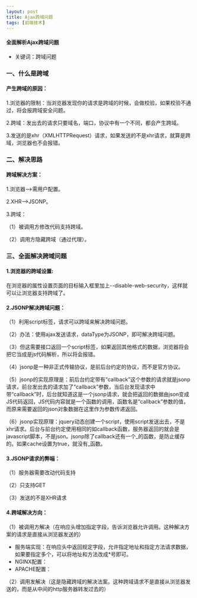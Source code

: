 ```yaml
---
layout: post
title: Ajax跨域问题
tags: [前端技术]
---
```

#### 全面解析Ajax跨域问题

* 关键词：跨域问题

### 一、什么是跨域

#### 产生跨域的原因：

1.浏览器的限制：当浏览器发现你的请求是跨域的时候，会做校验，如果校验不通过，将会报跨域安全问题。

2.跨域：发出去的请求只要域名，端口，协议中有一个不同，都会产生跨域。

3.发送的是xhr（XMLHTTPRequest）请求，如果发送的不是xhr请求，就算是跨域，浏览器也不会报错。


### 二、解决思路

#### 跨域解决方案：

1.浏览器-->需用户配置。

2.XHR-->JSONP。

3.跨域：

  （1）被调用方修改代码支持跨域。

  （2）调用方隐藏跨域（通过代理）。

### 三、全面解决跨域问题

#### 1.浏览器的跨域设置:

在浏览器的属性设置页面的目标输入框里加上--disable-web-security，这样就可以让浏览器支持跨域了。

#### 2.JSONP解决跨域问题：

（1）利用script标签，请求可以跨域来解决跨域问题。

（2）办法：使用ajax发送请求，dataType为JSONP，即可解决跨域问题。

（3）但这需要接口返回一个script标签，如果返回其他格式的数据，浏览器将会把它当成是js代码解析，所以将会报错。

（4）jsonp是一种非正式传输协议，是前后台约定的协议，而不是官方协议。

（5）jsonp的实现原理是：前后台约定带有“callback”这个参数的请求就是jsonp请求，前台发出去的请求加了“callback”参数，当后台发现请求中带“callback”时，后台就知道这是一个jsonp请求，就会把返回的数据由json变成JS代码返回，JS代码内容就是一个函数的调用，函数名是“callback”参数的值，而原来需要返回的json对象数据在这里作为参数传递返回。

（6）jsonp实现原理：jquery动态创建一个script，使用script发送出去，不是xhr请求。后台与前台约定使用相同的如callback函数，服务器返回的就会是javascript脚本，不是json。jsonp除了callback还有一个_的函数，是防止缓存的。如果cache设置为true，就没有_函数。

#### 3.JSONP请求的弊端：

（1）服务器需要改动代码支持

（2）只支持GET

（3）发送的不是XHR请求

#### 4.跨域解决方向：

（1）被调用方解决（在响应头增加指定字段，告诉浏览器允许调用。这种解决方案的请求是直接从浏览器发送的）

* 服务端实现：在响应头中返回规定字段，允许指定地址和指定方法请求数据，如果要指定多个，可以将地址和方法改成*号即可。
* NGINX配置：
* APACHE配置：

（2）调用发解决（这是隐藏跨域的解决法案。这种跨域请求不是直接从浏览器发送的，而是从中间的http服务器转发过去的）

